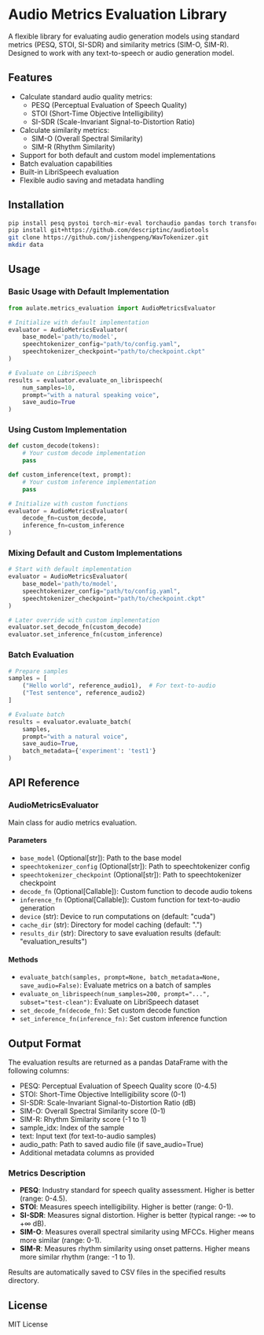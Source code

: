 # Audio Metrics Evaluation Library

A flexible library for evaluating audio generation models using standard metrics (PESQ, STOI, SI-SDR) and similarity metrics (SIM-O, SIM-R). Designed to work with any text-to-speech or audio generation model.

## Features

- Calculate standard audio quality metrics:
  - PESQ (Perceptual Evaluation of Speech Quality)
  - STOI (Short-Time Objective Intelligibility)
  - SI-SDR (Scale-Invariant Signal-to-Distortion Ratio)
- Calculate similarity metrics:
  - SIM-O (Overall Spectral Similarity)
  - SIM-R (Rhythm Similarity)
- Support for both default and custom model implementations
- Batch evaluation capabilities
- Built-in LibriSpeech evaluation
- Flexible audio saving and metadata handling

## Installation

```bash
pip install pesq pystoi torch-mir-eval torchaudio pandas torch transformers soundfile tqdm numpy librosa speechtokenizer beartype
pip install git+https://github.com/descriptinc/audiotools
git clone https://github.com/jishengpeng/WavTokenizer.git
mkdir data
```

## Usage

### Basic Usage with Default Implementation

```python
from aulate.metrics_evaluation import AudioMetricsEvaluator

# Initialize with default implementation
evaluator = AudioMetricsEvaluator(
    base_model='path/to/model',
    speechtokenizer_config="path/to/config.yaml",
    speechtokenizer_checkpoint="path/to/checkpoint.ckpt"
)

# Evaluate on LibriSpeech
results = evaluator.evaluate_on_librispeech(
    num_samples=10,
    prompt="with a natural speaking voice",
    save_audio=True
)
```

### Using Custom Implementation

```python
def custom_decode(tokens):
    # Your custom decode implementation
    pass

def custom_inference(text, prompt):
    # Your custom inference implementation
    pass

# Initialize with custom functions
evaluator = AudioMetricsEvaluator(
    decode_fn=custom_decode,
    inference_fn=custom_inference
)
```

### Mixing Default and Custom Implementations

```python
# Start with default implementation
evaluator = AudioMetricsEvaluator(
    base_model='path/to/model',
    speechtokenizer_config="path/to/config.yaml",
    speechtokenizer_checkpoint="path/to/checkpoint.ckpt"
)

# Later override with custom implementation
evaluator.set_decode_fn(custom_decode)
evaluator.set_inference_fn(custom_inference)
```

### Batch Evaluation

```python
# Prepare samples
samples = [
    ("Hello world", reference_audio1),  # For text-to-audio
    ("Test sentence", reference_audio2)
]

# Evaluate batch
results = evaluator.evaluate_batch(
    samples,
    prompt="with a natural voice",
    save_audio=True,
    batch_metadata={'experiment': 'test1'}
)
```

## API Reference

### AudioMetricsEvaluator

Main class for audio metrics evaluation.

#### Parameters

- `base_model` (Optional[str]): Path to the base model
- `speechtokenizer_config` (Optional[str]): Path to speechtokenizer config
- `speechtokenizer_checkpoint` (Optional[str]): Path to speechtokenizer checkpoint
- `decode_fn` (Optional[Callable]): Custom function to decode audio tokens
- `inference_fn` (Optional[Callable]): Custom function for text-to-audio generation
- `device` (str): Device to run computations on (default: "cuda")
- `cache_dir` (str): Directory for model caching (default: ".")
- `results_dir` (str): Directory to save evaluation results (default: "evaluation_results")

#### Methods

- `evaluate_batch(samples, prompt=None, batch_metadata=None, save_audio=False)`: Evaluate metrics on a batch of samples
- `evaluate_on_librispeech(num_samples=200, prompt="...", subset="test-clean")`: Evaluate on LibriSpeech dataset
- `set_decode_fn(decode_fn)`: Set custom decode function
- `set_inference_fn(inference_fn)`: Set custom inference function

## Output Format

The evaluation results are returned as a pandas DataFrame with the following columns:

- PESQ: Perceptual Evaluation of Speech Quality score (0-4.5)
- STOI: Short-Time Objective Intelligibility score (0-1)
- SI-SDR: Scale-Invariant Signal-to-Distortion Ratio (dB)
- SIM-O: Overall Spectral Similarity score (0-1)
- SIM-R: Rhythm Similarity score (-1 to 1)
- sample_idx: Index of the sample
- text: Input text (for text-to-audio samples)
- audio_path: Path to saved audio file (if save_audio=True)
- Additional metadata columns as provided

### Metrics Description

- **PESQ**: Industry standard for speech quality assessment. Higher is better (range: 0-4.5).
- **STOI**: Measures speech intelligibility. Higher is better (range: 0-1).
- **SI-SDR**: Measures signal distortion. Higher is better (typical range: -∞ to +∞ dB).
- **SIM-O**: Measures overall spectral similarity using MFCCs. Higher means more similar (range: 0-1).
- **SIM-R**: Measures rhythm similarity using onset patterns. Higher means more similar rhythm (range: -1 to 1).

Results are automatically saved to CSV files in the specified results directory.

## License

MIT License 